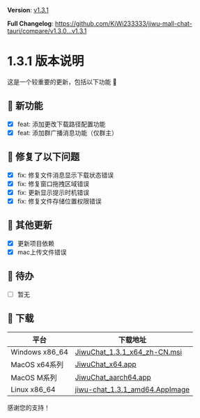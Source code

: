 **Version**: [v1.3.1](https://github.com/KiWi233333/jiwu-mall-chat-tauri/blob/main/.github/releasemd/v1.3.1.md)

**Full Changelog**: <https://github.com/KiWi233333/jiwu-mall-chat-tauri/compare/v1.3.0...v1.3.1>

# 1.3.1 版本说明

这是一个较重要的更新，包括以下功能 🧪

## 🔮 新功能

- [x] feat: 添加更改下载路径配置功能
- [x] feat: 添加群广播消息功能（仅群主）

## 🔨 修复了以下问题

- [x] fix: 修复文件消息显示下载状态错误
- [x] fix: 修复窗口拖拽区域错误
- [x] fix: 更新显示提示时机错误
- [x] fix: 修复文件存储位置权限错误

## 🧿 其他更新

- [x] 更新项目依赖
- [x] mac上传文件错误

## 📌 待办

- [ ] 暂无

## 🧪 下载

| 平台 | 下载地址 |
| --- | --- |
| Windows x86_64 | [JiwuChat_1.3.1_x64_zh-CN.msi](https://github.com/KiWi233333/jiwu-mall-chat-tauri/releases/download/v1.3.1/JiwuChat_1.3.1_x64_zh-CN.msi) |
| MacOS x64系列 | [JiwuChat_x64.app](https://github.com/KiWi233333/jiwu-mall-chat-tauri/releases/download/v1.3.1/JiwuChat_x64.app) |
| MacOS M系列 | [JiwuChat_aarch64.app](https://github.com/KiWi233333/jiwu-mall-chat-tauri/releases/download/v1.3.1/JiwuChat_aarch64.app) |
| Linux x86_64 | [jiwu-chat_1.3.1_amd64.AppImage](https://github.com/KiWi233333/jiwu-mall-chat-tauri/releases/download/v1.3.1/jiwu-chat_1.3.1_amd64.AppImage) |

感谢您的支持！
